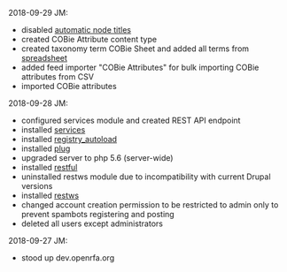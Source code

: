 2018-09-29 JM:
- disabled [automatic node titles](https://www.drupal.org/project/auto_nodetitle)
- created COBie Attribute content type
- created taxonomy term COBie Sheet and added all terms from [spreadsheet](https://docs.google.com/spreadsheets/d/1ksQhyH6uilCvX40jxQeP6x-1r6Aq8vcAkTmVYsWbEa4/edit#gid=282739480)
- added  feed importer "COBie Attributes" for bulk importing COBie attributes from CSV
- imported COBie attributes

2018-09-28 JM:
- configured services module and created REST API endpoint
- installed [services](https://www.drupal.org/project/services)
- installed [registry_autoload](https://www.drupal.org/project/registry_autoload)
- installed [plug](https://www.drupal.org/project/plug)
- upgraded server to php 5.6 (server-wide)
- installed [restful](https://www.drupal.org/project/restful)
- uninstalled restws module due to incompatibility with current Drupal versions
- installed [restws](https://www.drupal.org/project/restws)
- changed account creation permission to be restricted to admin only to prevent spambots registering and posting
- deleted all users except administrators

2018-09-27 JM:
- stood up dev.openrfa.org
